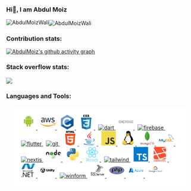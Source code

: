 ### Hi👋, I am Abdul Moiz
  <p><img align="left" src="https://github-readme-stats.vercel.app/api/top-langs?username=AbdulMoizWali&show_icons=true&locale=en&layout=compact" alt="AbdulMoizWali" /></p>
  <p><img align="center" src="https://github-readme-streak-stats.herokuapp.com/?user=AbdulMoizWali&" alt="AbdulMoizWali" /></p> 

### Contribution stats:
[![AbdulMoiz's github activity graph](https://github-readme-activity-graph.vercel.app/graph?username=AbdulMoizWali&custom_title=AbdulMoiz's%20Contribution&bg_color=1F222E&color=F8D866&line=F85D7F&point=FFFFFF&&hide_border=true)](https://github.com/ashutosh00710/github-readme-activity-graph)

### Stack overflow stats:
[stackoverflow-dark]: https://stackoverflow-card.vercel.app/?userID=22551152&theme=dracula
<img align="center" width="550px"
  src="https://stackoverflow-card.vercel.app/?userID=22551152&theme=dracula"
/>

### Languages and Tools:
<p align="left" style="background-color: white; border-radius: 8px; padding: 20px; margin: 20px;">
  <a href="https://developer.android.com" target="_blank" rel="noreferrer">
    <img
      src="https://raw.githubusercontent.com/devicons/devicon/master/icons/android/android-original-wordmark.svg"
      alt="android"
      width="40"
      height="40"
    />
  </a>
  &nbsp;
  <a href="https://aws.amazon.com" target="_blank" rel="noreferrer">
    <img
      src="https://raw.githubusercontent.com/devicons/devicon/master/icons/amazonwebservices/amazonwebservices-original-wordmark.svg"
      alt="aws"
      width="40"
      height="40"
    />
  </a>
  &nbsp;
  <a href="https://www.cprogramming.com/" target="_blank" rel="noreferrer">
    <img
      src="https://raw.githubusercontent.com/devicons/devicon/master/icons/c/c-original.svg"
      alt="c"
      width="40"
      height="40"
    />
  </a>
  &nbsp;
  <a href="https://www.w3schools.com/css/" target="_blank" rel="noreferrer">
    <img
      src="https://raw.githubusercontent.com/devicons/devicon/master/icons/css3/css3-original-wordmark.svg"
      alt="css3"
      width="40"
      height="40"
    />
  </a>
  &nbsp;
  <a href="https://dart.dev" target="_blank" rel="noreferrer">
    <img
      src="https://www.vectorlogo.zone/logos/dartlang/dartlang-icon.svg"
      alt="dart"
      width="40"
      height="40"
    />
  </a>
  &nbsp;
  <a href="https://expressjs.com" target="_blank" rel="noreferrer">
    <img
      src="https://raw.githubusercontent.com/devicons/devicon/master/icons/express/express-original-wordmark.svg"
      alt="express"
      width="40"
      height="40"
    />
  </a>
  &nbsp;
  <a href="https://firebase.google.com/" target="_blank" rel="noreferrer">
    <img
      src="https://www.vectorlogo.zone/logos/firebase/firebase-icon.svg"
      alt="firebase"
      width="40"
      height="40"
    />
  </a>
  &nbsp;
  <a href="https://flutter.dev" target="_blank" rel="noreferrer">
    <img
      src="https://www.vectorlogo.zone/logos/flutterio/flutterio-icon.svg"
      alt="flutter"
      width="40"
      height="40"
    />
  </a>
  &nbsp;
  <a href="https://git-scm.com/" target="_blank" rel="noreferrer">
    <img
      src="https://www.vectorlogo.zone/logos/git-scm/git-scm-icon.svg"
      alt="git"
      width="40"
      height="40"
    />
  </a>
  &nbsp;
  <a href="https://www.w3.org/html/" target="_blank" rel="noreferrer">
    <img
      src="https://raw.githubusercontent.com/devicons/devicon/master/icons/html5/html5-original-wordmark.svg"
      alt="html5"
      width="40"
      height="40"
    />
  </a>
  &nbsp;
  <a href="https://www.java.com" target="_blank" rel="noreferrer">
    <img
      src="https://raw.githubusercontent.com/devicons/devicon/master/icons/java/java-original.svg"
      alt="java"
      width="40"
      height="40"
    />
  </a>
  &nbsp;
  <a
    href="https://developer.mozilla.org/en-US/docs/Web/JavaScript"
    target="_blank"
    rel="noreferrer"
  >
    <img
      src="https://raw.githubusercontent.com/devicons/devicon/master/icons/javascript/javascript-original.svg"
      alt="javascript"
      width="40"
      height="40"
    />
  </a>
  &nbsp;
  <a href="https://www.linux.org/" target="_blank" rel="noreferrer">
    <img
      src="https://raw.githubusercontent.com/devicons/devicon/master/icons/linux/linux-original.svg"
      alt="linux"
      width="40"
      height="40"
    />
  </a>
  &nbsp;
  <a href="https://www.mongodb.com/" target="_blank" rel="noreferrer">
    <img
      src="https://raw.githubusercontent.com/devicons/devicon/master/icons/mongodb/mongodb-original-wordmark.svg"
      alt="mongodb"
      width="40"
      height="40"
    />
  </a>
  &nbsp;
  <a href="https://www.mysql.com/" target="_blank" rel="noreferrer">
    <img
      src="https://raw.githubusercontent.com/devicons/devicon/master/icons/mysql/mysql-original-wordmark.svg"
      alt="mysql"
      width="40"
      height="40"
    />
  </a>
  &nbsp;
  <a href="https://nextjs.org/" target="_blank" rel="noreferrer">
    <img
      src="https://cdn.worldvectorlogo.com/logos/nextjs-2.svg"
      alt="nextjs"
      width="40"
      height="40"
    />
  </a>
  &nbsp;
  <a href="https://nodejs.org" target="_blank" rel="noreferrer">
    <img
      src="https://raw.githubusercontent.com/devicons/devicon/master/icons/nodejs/nodejs-original-wordmark.svg"
      alt="nodejs"
      width="40"
      height="40"
    />
  </a>
  &nbsp;
  <a href="https://www.python.org" target="_blank" rel="noreferrer">
    <img
      src="https://raw.githubusercontent.com/devicons/devicon/master/icons/python/python-original.svg"
      alt="python"
      width="40"
      height="40"
    />
  </a>
  &nbsp;
  <a href="https://reactjs.org/" target="_blank" rel="noreferrer">
    <img
      src="https://raw.githubusercontent.com/devicons/devicon/master/icons/react/react-original-wordmark.svg"
      alt="react"
      width="40"
      height="40"
    />
  </a>
  &nbsp;
  <a href="https://tailwindcss.com/" target="_blank" rel="noreferrer">
    <img
      src="https://www.vectorlogo.zone/logos/tailwindcss/tailwindcss-icon.svg"
      alt="tailwind"
      width="40"
      height="40"
    />
  </a>
  &nbsp;
  <a href="https://www.typescriptlang.org/" target="_blank" rel="noreferrer">
    <img
      src="https://raw.githubusercontent.com/devicons/devicon/master/icons/typescript/typescript-original.svg"
      alt="typescript"
      width="40"
      height="40"
    />
  </a>
  &nbsp;

  <!-- Laravel -->
  <a href="https://laravel.com/" target="_blank" rel="noreferrer">
    <img
      src="https://raw.githubusercontent.com/devicons/devicon/master/icons/laravel/laravel-plain-wordmark.svg"
      alt="laravel"
      width="40"
      height="40"
    />
  </a>
  &nbsp;
  <!-- ASP.NET -->
  <a
    href="https://dotnet.microsoft.com/apps/aspnet"
    target="_blank"
    rel="noreferrer"
  >
    <img
      src="https://raw.githubusercontent.com/devicons/devicon/master/icons/dot-net/dot-net-original-wordmark.svg"
      alt="aspnet"
      width="40"
      height="40"
    />
  </a>
  &nbsp;
  <!-- Unity -->
  <a href="https://unity.com/" target="_blank" rel="noreferrer">
    <img
      src="https://raw.githubusercontent.com/devicons/devicon/master/icons/unity/unity-original-wordmark.svg"
      alt="unity"
      width="40"
      height="40"
    />
  </a>
  &nbsp;
  <!-- Winform -->
  <a
    href="https://docs.microsoft.com/en-us/dotnet/desktop/winforms/?view=netdesktop-6.0"
    target="_blank"
    rel="noreferrer"
  >
    <img
      src="https://upload.wikimedia.org/wikipedia/commons/0/0e/Microsoft_.NET_logo.png"
      alt="winform"
      width="40"
      height="40"
    />
  </a>
  &nbsp;
  <!-- MS SQL Server -->
  <a
    href="https://www.microsoft.com/en-us/sql-server"
    target="_blank"
    rel="noreferrer"
  >
    <img
      src="https://raw.githubusercontent.com/devicons/devicon/master/icons/microsoftsqlserver/microsoftsqlserver-plain-wordmark.svg"
      alt="mssqlserver"
      width="40"
      height="40"
    />
  </a>
  &nbsp;
  <!-- PHP -->
  <a href="https://www.php.net/" target="_blank" rel="noreferrer">
    <img
      src="https://raw.githubusercontent.com/devicons/devicon/master/icons/php/php-original.svg"
      alt="php"
      width="40"
      height="40"
    />
  </a>
  &nbsp;
  <!-- Azure -->
  <a href="https://azure.microsoft.com/en-us/" target="_blank" rel="noreferrer">
    <img
      src="https://raw.githubusercontent.com/devicons/devicon/master/icons/azure/azure-original-wordmark.svg"
      alt="azure"
      width="40"
      height="40"
    />
  </a>
  &nbsp;
  <!-- GCP -->
  <a href="https://cloud.google.com/" target="_blank" rel="noreferrer">
    <img
      src="https://raw.githubusercontent.com/devicons/devicon/master/icons/googlecloud/googlecloud-original-wordmark.svg"
      alt="gcp"
      width="40"
      height="40"
    />
  </a>
</p>

<!--
**AbdulMoizWali/AbdulMoizWali** is a ✨ _special_ ✨ repository because its `README.md` (this file) appears on your GitHub profile.

Here are some ideas to get you started:

- 🔭 I’m currently working on ...
- 🌱 I’m currently learning ...
- 👯 I’m looking to collaborate on ...
- 🤔 I’m looking for help with ...
- 💬 Ask me about ...
- 📫 How to reach me: ...
- 😄 Pronouns: ...
- ⚡ Fun fact: ...
-->
